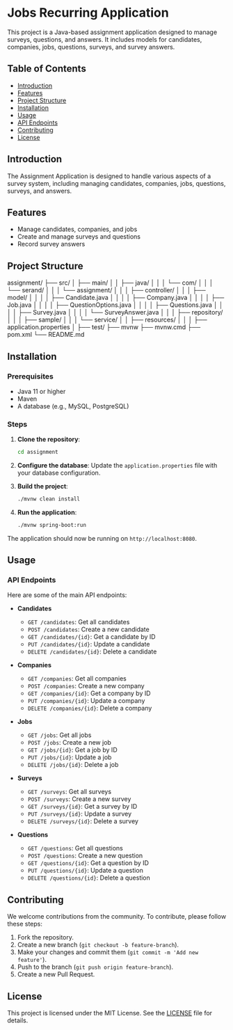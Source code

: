 # Jobs Recurring Application

This project is a Java-based assignment application designed to manage surveys, questions, and answers. It includes models for candidates, companies, jobs, questions, surveys, and survey answers.

## Table of Contents

- [Introduction](#introduction)
- [Features](#features)
- [Project Structure](#project-structure)
- [Installation](#installation)
- [Usage](#usage)
- [API Endpoints](#api-endpoints)
- [Contributing](#contributing)
- [License](#license)

## Introduction

The Assignment Application is designed to handle various aspects of a survey system, including managing candidates, companies, jobs, questions, surveys, and answers.

## Features

- Manage candidates, companies, and jobs
- Create and manage surveys and questions
- Record survey answers

## Project Structure

assignment/
├── src/
│   ├── main/
│   │   ├── java/
│   │   │   └── com/
│   │   │       └── serand/
│   │   │           └── assignment/
│   │   │               ├── controller/
│   │   │               ├── model/
│   │   │               │   ├── Candidate.java
│   │   │               │   ├── Company.java
│   │   │               │   ├── Job.java
│   │   │               │   ├── QuestionOptions.java
│   │   │               │   ├── Questions.java
│   │   │               │   ├── Survey.java
│   │   │               │   └── SurveyAnswer.java
│   │   │               ├── repository/
│   │   │               ├── sample/
│   │   │               └── service/
│   │   ├── resources/
│   │   │   ├── application.properties
│   ├── test/
├── mvnw
├── mvnw.cmd
├── pom.xml
└── README.md

## Installation

### Prerequisites

- Java 11 or higher
- Maven
- A database (e.g., MySQL, PostgreSQL)

### Steps

1. **Clone the repository**:
    ```bash
    cd assignment
    ```

2. **Configure the database**:
    Update the `application.properties` file with your database configuration.

3. **Build the project**:
    ```bash
    ./mvnw clean install
    ```

4. **Run the application**:
    ```bash
    ./mvnw spring-boot:run
    ```

The application should now be running on `http://localhost:8080`.

## Usage

### API Endpoints

Here are some of the main API endpoints:

- **Candidates**
  - `GET /candidates`: Get all candidates
  - `POST /candidates`: Create a new candidate
  - `GET /candidates/{id}`: Get a candidate by ID
  - `PUT /candidates/{id}`: Update a candidate
  - `DELETE /candidates/{id}`: Delete a candidate

- **Companies**
  - `GET /companies`: Get all companies
  - `POST /companies`: Create a new company
  - `GET /companies/{id}`: Get a company by ID
  - `PUT /companies/{id}`: Update a company
  - `DELETE /companies/{id}`: Delete a company

- **Jobs**
  - `GET /jobs`: Get all jobs
  - `POST /jobs`: Create a new job
  - `GET /jobs/{id}`: Get a job by ID
  - `PUT /jobs/{id}`: Update a job
  - `DELETE /jobs/{id}`: Delete a job

- **Surveys**
  - `GET /surveys`: Get all surveys
  - `POST /surveys`: Create a new survey
  - `GET /surveys/{id}`: Get a survey by ID
  - `PUT /surveys/{id}`: Update a survey
  - `DELETE /surveys/{id}`: Delete a survey

- **Questions**
  - `GET /questions`: Get all questions
  - `POST /questions`: Create a new question
  - `GET /questions/{id}`: Get a question by ID
  - `PUT /questions/{id}`: Update a question
  - `DELETE /questions/{id}`: Delete a question

## Contributing

We welcome contributions from the community. To contribute, please follow these steps:

1. Fork the repository.
2. Create a new branch (`git checkout -b feature-branch`).
3. Make your changes and commit them (`git commit -m 'Add new feature'`).
4. Push to the branch (`git push origin feature-branch`).
5. Create a new Pull Request.

## License

This project is licensed under the MIT License. See the [LICENSE](LICENSE) file for details.
